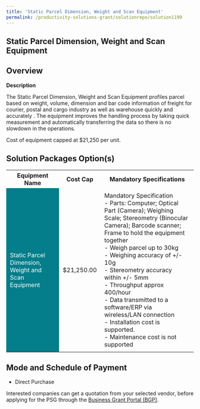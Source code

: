 ```yaml
---
title: 'Static Parcel Dimension, Weight and Scan Equipment'
permalink: /productivity-solutions-grant/solutionrepo/solution1199
---
```


## Static Parcel Dimension, Weight and Scan Equipment

## Overview

**Description**

The Static Parcel Dimension, Weight and Scan Equipment profiles parcel based on weight, volume, dimension and bar code information of freight for courier, postal and cargo industry as well as warehouse quickly and accurately . The equipment improves the handling process by taking quick measurement and automatically transferring the data so there is no slowdown in the operations.

Cost of equipment capped at $21,250 per unit. 

## Solution Packages Option(s)

<table>
<tr>
<th><b>Equipment Name</b></th>
<th><b>Cost Cap</b></th>
<th><b>Mandatory Specifications</b></th>
</tr>
<tr>
<td style='padding: 10px; background-color: #037E8A; color: #FFFFFF;'>Static Parcel Dimension, Weight and Scan Equipment</td>
<td style='padding: 10px;'>$21,250.00</td>
<td style='padding: 10px;'>Mandatory Specification<br>- Parts: Computer; Optical Part (Camera); Weighing Scale; Stereometry (Binocular Camera); Barcode scanner; Frame to hold the equipment together<br>- Weigh parcel up to 30kg<br>- Weighing accuracy of +/- 10g<br>- Stereometry accuracy within +/- 5mm<br>- Throughput approx 400/hour<br>- Data transmitted to a software/ERP via wireless/LAN connection<br>- Installation cost is supported.<br>- Maintenance cost is not supported</td>
</tr>
</table>

## Mode and Schedule of Payment

 - Direct Purchase

Interested companies can get a quotation from your selected vendor, before applying for the PSG through the <a href='https://www.businessgrants.gov.sg/' target='_blank' rel='noopener'>Business Grant Portal (BGP)</a>.

<script src="/jquery/resize-tables.js"></script>
